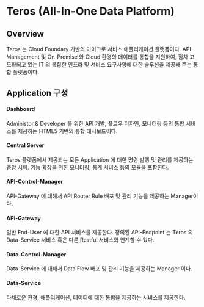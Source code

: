 
# Teros (All-In-One Data Platform)

## Overview

Teros 는 Cloud Foundary 기반의 마이크로 서비스 애플리케이션 플랫폼이다.
API-Management 및 On-Premise 와 Cloud 환경의 데이터를 통합을 지원하여, 점차 고도화되고 있는 IT 의 복잡한 인프라 및 서비스 요구사항에 대한 솔루션을 제공해 주는 통합 플랫폼이다.


 ## Application 구성

#### Dashboard

Administor & Developer 를 위한 API 개발, 플로우 디자인, 모니터링 등의 통합 서비스를 제공하는 HTML5 기반의 통합 대시보드이다.

#### Central Server

Teros 플랫폼에서 제공되는 모든 Application 에 대한 명령 발행 및 관리를 제공하는 중앙 서버. 기능 확장을 위한 모니터링, 통계 서비스 등의 모듈을 포함한다.

#### API-Control-Manager

API-Gateway 에 대해서 API Router Rule 배포 및 관리 기능을 제공하는 Manager이다.

#### API-Gateway

일반 End-User 에 대한 API 서비스를 제공한다. 정의된 API-Endpoint 는 Teros 의 Data-Service 서비스 혹은 다른 Restful 서비스와 연계할 수 있다.

#### Data-Control-Manager

Data-Service 에 대해서 Data Flow 배포 및 관리 기능을 제공하는 Manager 이다.

#### Data-Service

다채로운 환경, 애플리케이션, 데이터에 대한 통합을 제공하는 서비스를 제공한다.


